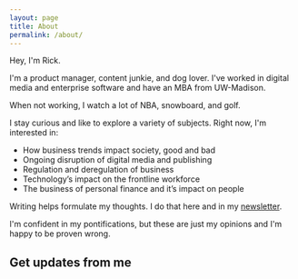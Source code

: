 ```yaml
---
layout: page
title: About
permalink: /about/
---
```


Hey, I'm Rick.

I'm a product manager, content junkie, and dog lover. I've worked in digital media and enterprise software and have an MBA from UW-Madison.

When not working, I watch a lot of NBA, snowboard, and golf.

I stay curious and like to explore a variety of subjects. Right now, I'm interested in:

- How business trends impact society, good and bad
- Ongoing disruption of digital media and publishing
- Regulation and deregulation of business
- Technology’s impact on the frontline workforce
- The business of personal finance and it’s impact on people

Writing helps formulate my thoughts. I do that here and in my [newsletter](www.rickjarrell.com/newsletter).

I'm confident in my pontifications, but these are just my opinions and I'm happy to be proven wrong.

## Get updates from me
